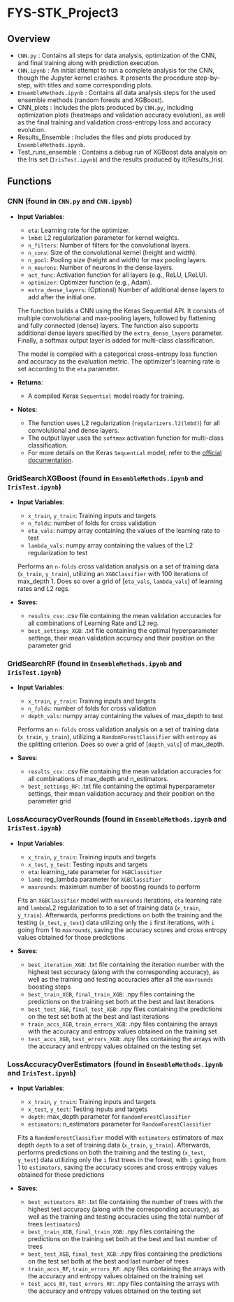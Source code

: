 # FYS-STK_Project3
## Overview
- `CNN.py`                : Contains all steps for data analysis, optimization of the CNN, and final training along with prediction execution.
- `CNN.ipynb`             : An initial attempt to run a complete analysis for the CNN, though the Jupyter kernel crashes. It presents the procedure step-by-step, with titles and some corresponding plots.
- `EnsembleMethods.ipynb` : Contains all data analysis steps for the used ensemble methods (random forests and XGBoost).
- CNN_plots          : Includes the plots produced by `CNN.py`, including optimization plots (heatmaps and validation accuracy evolution), as well as the final training and validation cross-entropy loss and accuracy evolution.
- Results_Ensemble   : Includes the files and plots produced by `EnsembleMethods.ipynb`.
- Test_runs_ensemble : Contains a debug run of XGBoost data analysis on the Iris set (`IrisTest.ipynb`) and the results produced by it(Results_Iris).

  

## Functions
### CNN (found in `CNN.py` and `CNN.ipynb`)
- **Input Variables**:
  - `eta`: Learning rate for the optimizer.
  - `lmbd`: L2 regularization parameter for kernel weights.
  - `n_filters`: Number of filters for the convolutional layers.
  - `n_conv`: Size of the convolutional kernel (height and width).
  - `n_pool`: Pooling size (height and width) for max pooling layers.
  - `n_neurons`: Number of neurons in the dense layers.
  - `act_func`: Activation function for all layers (e.g., ReLU, LReLU).
  - `optimizer`: Optimizer function (e.g., Adam).
  - `extra_dense_layers`: (Optional) Number of additional dense layers to add after the initial one.

  The function builds a CNN using the Keras Sequential API. It consists of multiple convolutional and max-pooling layers, followed by flattening and fully connected (dense) layers. The function also supports additional dense layers specified by the `extra_dense_layers` parameter. Finally, a softmax output layer is added for multi-class classification.

  The model is compiled with a categorical cross-entropy loss function and accuracy as the evaluation metric. The optimizer's learning rate is set according to the `eta` parameter.

- **Returns**:
  - A compiled Keras `Sequential` model ready for training.

- **Notes**:
  - The function uses L2 regularization (`regularizers.l2(lmbd)`) for all convolutional and dense layers.
  - The output layer uses the `softmax` activation function for multi-class classification.
  - For more details on the Keras `Sequential` model, refer to the [official documentation](https://www.tensorflow.org/api_docs/python/tf/keras/Sequential).


### GridSearchXGBoost (found in `EnsembleMethods.ipynb` and `IrisTest.ipynb`)
- **Input Variables**:
  - `x_train`, `y_train`: Training inputs and targets
  - `n_folds`: number of folds for cross validation
  - `eta_vals`: numpy array containing the values of the learning rate to test 
  - `lambda_vals`: numpy array containing the values of the L2 regularization to test
  
  Performs an `n-folds` cross validation analysis on a set of training data (`x_train`, `y_train`),
  utilizing an `XGBClassifier` with 100 iterations of max_depth 1. Does so over a grid of [`eta_vals`, `lambda_vals`]
  of learning rates and L2 regs. 
- **Saves**:
  - `results_csv`: .csv file containing the mean validation accuracies for all combinations of Learning Rate and L2 reg.
  - `best_settings_XGB`: .txt file containing the optimal hyperparameter settings, their mean validation accuracy and their position on the parameter grid

### GridSearchRF (found in `EnsembleMethods.ipynb` and `IrisTest.ipynb`)
- **Input Variables**:
  - `x_train`, `y_train`: Training inputs and targets
  - `n_folds`: number of folds for cross validation
  - `depth_vals`: numpy array containing the values of max_depth to test 
  
  Performs an `n-folds` cross validation analysis on a set of training data (`x_train`, `y_train`),
  utilizing a `RandomForestClassifier` with `entropy` as the splitting criterion. Does so over a grid of [`depth_vals`]
  of max_depth. 
- **Saves**:
  - `results_csv`: .csv file containing the mean validation accuracies for all combinations of max_depth and n_estimators.
  - `best_settings_RF`: .txt file containing the optimal hyperparameter settings, their mean validation accuracy and their position on the parameter grid

### LossAccuracyOverRounds (found in `EnsembleMethods.ipynb` and `IrisTest.ipynb`)
- **Input Variables**:
  - `x_train`, `y_train`: Training inputs and targets
  - `x_test`, `y_test`: Testing inputs and targets
  - `eta`: learning_rate parameter for `XGBClassifier` 
  - `lamb`: reg_lambda parameter for `XGBClassifier`
  - `maxrounds`: maximum number of boosting rounds to perform
  
  Fits an `XGBClassifier` model with `maxrounds` iterations, `eta` learning rate and `lambda`L2 regularization to 
  to a set of training data (`x_train`, `y_train`). Afterwards, performs predictions on both the training and the
  testing (`x_test`, `y_test`) data utilizing only the `i` first iterations, with `i` going from 1 to `maxrounds`,
  saving the accuracy scores and cross entropy values obtained for those predictions
- **Saves**:
  - `best_iteration_XGB`: .txt file containing the iteration number with the highest test accuracy (along with the corresponding accuracy), as well as the training and testing accuracies after all the `maxrounds` boosting steps
  - `best_train_XGB`, `final_train_XGB`: .npy files containing the predictions on the training set both at the best and last iterations
  - `best_test_XGB`, `final_test_XGB`: .npy files containing the predictions on the test set both at the best and last iterations
  - `train_accs_XGB`, `train_errors_XGB`: .npy files containing the arrays with the accuracy and entropy values obtained on the training set
  - `test_accs_XGB`, `test_errors_XGB`: .npy files containing the arrays with the accuracy and entropy values obtained on the testing set

### LossAccuracyOverEstimators (found in `EnsembleMethods.ipynb` and `IrisTest.ipynb`)
- **Input Variables**:
  - `x_train`, `y_train`: Training inputs and targets
  - `x_test`, `y_test`: Testing inputs and targets
  - `depth`: max_depth parameter for `RandomForestClassifier` 
  - `estimators`: n_estimators parameter for `RandomForestClassifier`
  
  Fits a `RandomForestClassifier` model with `estimators` estimators of max depth `depth` to a set of training data (`x_train`, `y_train`). 
  Afterwards, performs predictions on both the training and the testing (`x_test`, `y_test`) data utilizing only the `i` first trees in the forest, 
  with `i` going from 1 to `estimators`, saving the accuracy scores and cross entropy values obtained for those predictions
- **Saves**:
  - `best_estimators_RF`: .txt file containing the number of trees with the highest test accuracy (along with the corresponding accuracy), as well as the training and testing accuracies using the total number of trees (`estimators`) 
  - `best_train_XGB`, `final_train_XGB`: .npy files containing the predictions on the training set both at the best and last number of trees
  - `best_test_XGB`, `final_test_XGB`: .npy files containing the predictions on the test set both at the best and last number of trees
  - `train_accs_RF`, `train_errors_RF`: .npy files containing the arrays with the accuracy and entropy values obtained on the training set
  - `test_accs_RF`, `test_errors_RF`: .npy files containing the arrays with the accuracy and entropy values obtained on the testing set